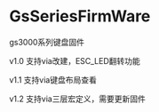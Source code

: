# GsSeriesFirmWare
gs3000系列键盘固件


v1.0 支持via改建，ESC_LED翻转功能


v1.1 支持via键盘布局查看


v1.2 支持via三层宏定义，需要更新固件
